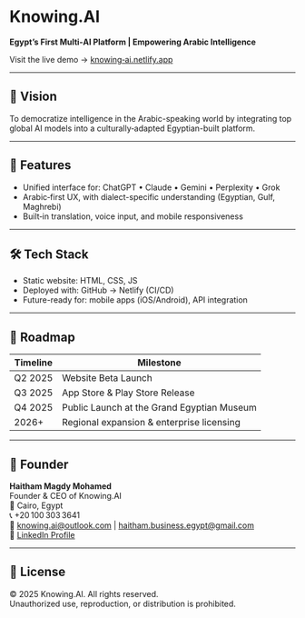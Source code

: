# Knowing.AI

**Egypt’s First Multi‑AI Platform | Empowering Arabic Intelligence**

Visit the live demo → [knowing‑ai.netlify.app](https://knowing-ai.netlify.app)

---

## 🚀 Vision

To democratize intelligence in the Arabic-speaking world by integrating top global AI models into a culturally‑adapted Egyptian-built platform.

---

## 📌 Features

- Unified interface for: ChatGPT • Claude • Gemini • Perplexity • Grok  
- Arabic‑first UX, with dialect-specific understanding (Egyptian, Gulf, Maghrebi)  
- Built‑in translation, voice input, and mobile responsiveness

---

## 🛠 Tech Stack

- Static website: HTML, CSS, JS  
- Deployed with: GitHub → Netlify (CI/CD)  
- Future-ready for: mobile apps (iOS/Android), API integration

---

## 📅 Roadmap

| Timeline      | Milestone |
|---------------|-----------|
| Q2 2025       | Website Beta Launch |
| Q3 2025       | App Store & Play Store Release |
| Q4 2025       | Public Launch at the Grand Egyptian Museum |
| 2026+         | Regional expansion & enterprise licensing |

---

## 👤 Founder

**Haitham Magdy Mohamed**  
Founder & CEO of Knowing.AI  
🚩 Cairo, Egypt  
📞 +20 100 303 3641  
📧 knowing.ai@outlook.com | haitham.business.egypt@gmail.com  
🔗 [LinkedIn Profile](https://www.linkedin.com/in/haitham-miracle-boy-business)

---

## 📃 License

© 2025 Knowing.AI. All rights reserved.  
Unauthorized use, reproduction, or distribution is prohibited.